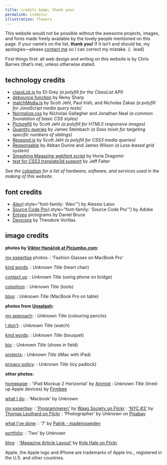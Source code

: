```yaml
---
title: credits &amp; thank yous
permalink: credits/
illustration: flowers
---
```


This website would not be possible without the awesome projects, images, and fonts made freely available by the lovely people mentioned on this page. If your name’s on the list, **thank you!** If it isn’t and should be, my apologies—please [contact me](mailto:chris@cjbarnes.co.uk) so I can correct my mistake.
{: .lead}

First things first: all web design and writing on this website is by Chris Barnes (that’s me), unless otherwise stated.

## technology credits

* [classList.js](https://github.com/eligrey/classList.js/) by Eli Grey *(a polyfill for the ClassList API)*
* [debounce function](http://remysharp.com/2010/07/21/throttling-function-calls/ "blog post: 'Throttling function calls'") by Remy Sharp
* [matchMedia.js](https://github.com/paulirish/matchMedia.js/) by Scott Jehl, Paul Irish, and Nicholas Zakas *(a polyfill for JavaScript media query tests)*
* [Normalize.css](http://necolas.github.io/normalize.css/) by Nicholas Gallagher and Jonathan Neal *(a common foundation of basic CSS styles)*
* [Picturefill](http://scottjehl.github.io/picturefill) by Scott Jehl *(a polyfill for HTML5 responsive images)*
* [Quantity queries](http://www.sitepoint.com/using-sass-quantity-queries/) by James Steinbach *(a Sass mixin for targeting specific numbers of siblings)*
* [Respond.js](https://github.com/scottjehl/Respond) by Scott Jehl *(a polyfill for CSS3 media queries)*
* [Responsable](http://responsablecss.com) by Abban Dunne and James Wilson *(a Less-based grid system)*
* [Smashing Magazine webfont script](https://gist.github.com/hdragomir/8f00ce2581795fd7b1b7) by Horia Dragomir
* [test for CSS3 translate3d support](http://stackoverflow.com/a/11870053) by Jeff Falter

*See the [colophon](/colophon/) for a list of hardware, software, and services used in the making of this website.*

## font credits

* [Aleo](http://fontfabric.com/aleo-free-font/){:style="font-family: 'Aleo'"} by Alessio Laiso
* [Source Code Pro](https://github.com/adobe/source-code-pro){:style="font-family: 'Source Code Pro'"} by Adobe
* [Entypo](http://www.entypo.com) pictograms by Daniel Bruce
* [Devicons](http://vorillaz.github.io/devicons/) by Theodore Vorillas

## image credits

**photos by [Viktor Hanáček at Picjumbo.com](http://picjumbo.com):**

[my expertise](/whatido/expertise/) photos:
:  'Fashion Glasses on MacBook Pro'

[kind words](/whativedone/kindwords/):
:   *Unknown Title* (heart chair)

[contact us](/contact/):
:   *Unknown Title* (using phone on bridge)

[colophon](/colophon/):
:   *Unknown Title* (tools)

[blog](/blog/):
:   *Unknown Title* (MacBook Pro on table)

**photos from [Unsplash](http://unsplash.com):**

[my approach](/whatido/approach/):
:   *Unknown Title* (colouring pencils)

[I don't](/whatido/idont/):
:   *Unknown Title* (watch)

[kind words](/whativedone/kindwords/):
:   *Unknown Title* (bouquet)

[bio](/whativedone/bio/):
:   *Unknown Title* (shoes in field)

[projects](/whativedone/projects/):
:   *Unknown Title* (iMac with iPad)

[privacy policy](/privacy-policy/):
:   *Unknown Title* (icy padlock)

**other photos:**

[homepage](/):
:   'iPad Mockup 2 Horizontal' by [Animist](http://www.animist.tv/)
:   *Unknown Title* (lined-up Apple devices) by [Firmbee](http://www.firmbee.com/)

[what I do](/whatido/):
:   'Macbook' by *Unknown*

[my expertise](/whatido/expertise/):
:   ['Programmeren'](https://www.flickr.com/photos/waagsociety/8536919558/) by [Waag Society on Flickr](https://www.flickr.com/photos/waagsociety/)
:   ['NYC #3'](https://www.flickr.com/photos/thomasleuthard/8587724648/) by [Thomas Leuthard on Flickr](https://www.flickr.com/photos/thomasleuthard/)
:   'Photographer' by *Unknown* on [Pixabay](http://pixabay.com)

[what I've done](/whativedone/):
:   '7' by [Patrik - madeinsweden](https://creativemarket.com/madeinsweden)

[portfolio](/whatido/portfolio/):
:   'Two' by *Unknown*
   
[blog](/blog/):
:  ['Magazine Article Layout'](https://www.flickr.com/photos/kylethale/8245070425) by [Kyle Hale on Flickr](https://www.flickr.com/photos/kylethale/)

Apple, the Apple logo and iPhone are trademarks of Apple Inc., registered in the U.S. and other countries.

